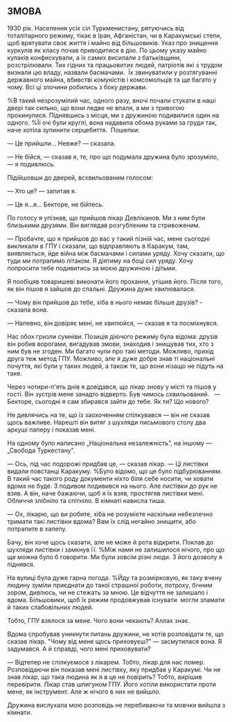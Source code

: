 ## ЗМОВА

1930 рік.
Населення усіх сіл Туркменистану, рятуючись від тоталітарного режиму, тікає в Іран, Афганістан, чи в Каракумські степи, щоб врятувати своє життя і майно від більшовиків.
Указ про знищення куркулів як класу почав приводитися в дію.
По цьому указу майно кулаків конфискували, а їх самих висилали з батьківщини, розстрілювали.
Тих гідних та працьовитих людей, патріотів які з трудом визнали цю владу, назвали басмачами. 
Їх звинуватили у розтягуванні державного майна, вбивстві комуністів і комсомольців та ще багато у чому.
Всі ці злочини робились з боку держави.

%В такий незрозумілий час, одного разу, вночі почали стукати в наші двері так сильно, що вони ледве не впали, а ми з тривогою прокинулися.
Піднявшись з місця, ми з дружиною подивилися один на одного.
%Її очі були круглі, вона надавила обома руками за груди так, наче хотіла зупинити серцебиття. 
Пошепки:

— Це прийшли...
Невже? — сказала.

— Не бійся, — сказав я, те, про що подумала дружина було зрозуміло, — я подивлюсь.

Підійшовши до дверей, всхвильованим голосом:

— Хто це? — запитав я.

— Це я...я...
Бекторе, не бійтесь.

По голосу я упізнав, що прийшов лікар Девліканов.
Ми з ним були близькими друзями.
Він виглядав розгубленим та стривоженим.

— Пробачте, що я прийшов до вас у такий пізній час, мене сьогодні викликали в ГПУ і сказали, що відправляють в Каракум, там, виявляється, йде війна між басмачами і силами уряду.
Хочу сказати, що туди ми потрапимо літаком.
Я діятиму на боці сил уряду.
Хочу попросити тебе подивитись за моєю дружиною і дітьми.

Я пообіцяв товаришеві виконати його прохання, утішив його.
Після того, як він пішов я зайшов до спальні.
Дружина дуже хвилювалася.

— Чому він прийшов до тебе, хіба в нього немає більше друзів? - сказала вона.

— Напевно, він довіряє мені, не хвилюйся, — сказав я та посміхнувся.

Нас обох гризли сумніви.
Позиція діючого режиму була відома: друзів він робив ворогами, вигадував змови, знаходив і знищував тих, хто з ним був не згоден.
Ми багато чули про такі методи.
Можливо, прихід друга теж метод ГПУ.
Можливо, але я дуже добре знав ті національні почуття, які були у таких людей, а також те, що вони нізащо не підуть на таке.

Через чотири-п'ять днів я довідався, що лікар знову у місті та пішов у гості.
Він зустрів мене занадто відверто.
Був чимось схвильований.
 
— Бекторе, сьогодні я сам збирався зайти до тебе.
Як ти?
Що нового?

Не дивлячись на те, що із заохоченням спілкувався — він не сказав щось важливе.
Нарешті він витяг з шухляди письмового столу два аркуші паперу і показав мені.

На одному було написано „Національна незалежність”, на іншому — „Свобода Туркестану”.

— Ось, під час подорожі придбав це, — сказав лікар. — Ці листівки видали повстанці Каракуму.
%Було відомо, що це було підбурюванням.
В такий час такого роду документи ніхто біля себе носити, чи ховати вдома не буде.
З подивом подивився на нього.
Але листівки до рук не взяв.
А він, наче бажаючи, щоб я їх взяв, простягяв листівки мені.
Обличчя злібніло та спітніло.
В кімнаті нависла тиша.

— Ох, лікарю, що ви робите, хіба не розумієте наскільки небезпечно тримати такі листівки вдома?
Вам їх слід негайно знищити, або потрапите в халепу.

Бачу, він хоче щось сказати, але не може й рота відкрити.
Поклав до шухляди листівки і замкнув її.
%Між нами не залишилося нічого, про що ще можна було б говорити.
Ми були зовсім різні люди.
З його дозволу я піднявся.

На вулиці була дуже гарна погода.
%Йду та розмірковую, як таку вчену людину зуміли приєднати до такої страшної роботи, потроху, бiчним зором, дивлюсь, чи не стежать за мною.
Це відчуття не залишало і вдома.
Більшовики, щоб їх режим продовжував існувати  могли зламати й таких слабовільних людей.

Тобто, ГПУ взялося за мене.
Чого вони чекають?
Аллах знає.

Вдома спробував уникнути питань дружини, не хотів розповідати те, що сказав лікар.
"Чому від мене щось приховуєш?” — засмутилася вона.
Я задумався.
А й справді, чого мені приховувати?

— Відтепер не спілкуємося з лікарем.
Тобто, лікар для нас помер.
Розповідаючи він показав мені листівку, яку придбав у Каракумі.
Чи не знав лікар, що така людина як я в це не повірить?
Тобто, вирішив перевірити.
Лікар став шпигуном ГПУ.
Його хотіли використати проти мене, як інструмент.
Але ж нічого в них не вийшло.

Дружина вислухала мою розповідь не перебиваючи та мовчки вийшла з кімнати.
